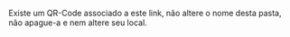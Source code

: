   Existe um QR-Code associado a este link, não altere o nome desta pasta, não apague-a e nem altere seu local.
